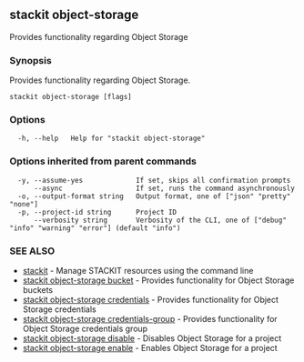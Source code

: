 ## stackit object-storage

Provides functionality regarding Object Storage

### Synopsis

Provides functionality regarding Object Storage.

```
stackit object-storage [flags]
```

### Options

```
  -h, --help   Help for "stackit object-storage"
```

### Options inherited from parent commands

```
  -y, --assume-yes             If set, skips all confirmation prompts
      --async                  If set, runs the command asynchronously
  -o, --output-format string   Output format, one of ["json" "pretty" "none"]
  -p, --project-id string      Project ID
      --verbosity string       Verbosity of the CLI, one of ["debug" "info" "warning" "error"] (default "info")
```

### SEE ALSO

* [stackit](./stackit.md)	 - Manage STACKIT resources using the command line
* [stackit object-storage bucket](./stackit_object-storage_bucket.md)	 - Provides functionality for Object Storage buckets
* [stackit object-storage credentials](./stackit_object-storage_credentials.md)	 - Provides functionality for Object Storage credentials
* [stackit object-storage credentials-group](./stackit_object-storage_credentials-group.md)	 - Provides functionality for Object Storage credentials group
* [stackit object-storage disable](./stackit_object-storage_disable.md)	 - Disables Object Storage for a project
* [stackit object-storage enable](./stackit_object-storage_enable.md)	 - Enables Object Storage for a project


